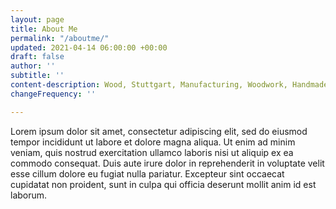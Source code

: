 ```yaml
---
layout: page
title: About Me
permalink: "/aboutme/"
updated: 2021-04-14 06:00:00 +00:00
draft: false
author: ''
subtitle: ''
content-description: Wood, Stuttgart, Manufacturing, Woodwork, Handmade
changeFrequency: ''

---
```

Lorem ipsum dolor sit amet, consectetur adipiscing elit, sed do eiusmod tempor incididunt ut labore et dolore magna aliqua. Ut enim ad minim veniam, quis nostrud exercitation ullamco laboris nisi ut aliquip ex ea commodo consequat. Duis aute irure dolor in reprehenderit in voluptate velit esse cillum dolore eu fugiat nulla pariatur. Excepteur sint occaecat cupidatat non proident, sunt in culpa qui officia deserunt mollit anim id est laborum.